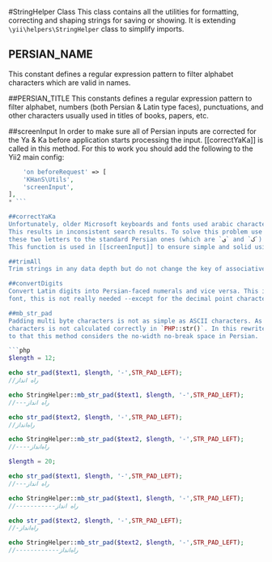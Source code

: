 #StringHelper Class
This class contains all the utilities for formatting, correcting and shaping strings for saving or showing.
It is extending `\yii\helpers\StringHelper` class to simplify imports.

## PERSIAN_NAME 
This constant defines a regular expression pattern to filter alphabet characters which are valid in names.

##PERSIAN_TITLE
This constants defines a regular expression pattern to filter alphabet, numbers (both Persian & Latin type faces), punctuations,
and other characters usually used in titles of books, papers, etc.

##screenInput
In order to make sure all of Persian inputs are corrected for the Ya & Ka before application starts processing the input.
[[correctYaKa]] is called in this method. For this to work you should add the following to the Yii2 main config:

```php
    'on beforeRequest' => [
    'KHanS\Utils',
    'screenInput',
],
* ```

##correctYaKa
Unfortunately, older Microsoft keyboards and fonts used arabic characters `ك` and `ي` instead of `ی` and `ک`. 
This results in inconsistent search results. To solve this problem use [[correctYaKa]] to convert all occurrence of 
these two letters to the standard Persian ones (which are `ی` and `ک`). 
This function is used in [[screenInput]] to ensure simple and solid using of Persian language sites.

##trimAll
Trim strings in any data depth but do not change the key of associative arrays.

##convertDigits
Convert Latin digits into Persian-faced numerals and vice versa. This is for display reasons, and by using an appropriate
font, this is not really needed --except for the decimal point character.

##mb_str_pad
Padding multi byte characters is not as simple as ASCII characters. As it is seen in the following example length of multi-byte
characters is not calculated correctly in `PHP::str()`. In this rewrite the real length of words is calculated, and further
to that this method considers the no-width no-break space in Persian. 

```php
$length = 12;

echo str_pad($text1, $length, '-',STR_PAD_LEFT);
//راه انداز

echo StringHelper::mb_str_pad($text1, $length, '-',STR_PAD_LEFT);
//---راه انداز

echo str_pad($text2, $length, '-',STR_PAD_LEFT);
//راه‌انداز

echo StringHelper::mb_str_pad($text2, $length, '-',STR_PAD_LEFT);
//----راه‌انداز

$length = 20;

echo str_pad($text1, $length, '-',STR_PAD_LEFT);
//---راه انداز

echo StringHelper::mb_str_pad($text1, $length, '-',STR_PAD_LEFT);
//-----------راه انداز

echo str_pad($text2, $length, '-',STR_PAD_LEFT);
//-راه‌انداز

echo StringHelper::mb_str_pad($text2, $length, '-',STR_PAD_LEFT);
//------------راه‌انداز
```